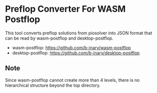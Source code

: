 # Preflop Converter For WASM Postflop
This tool converts preflop solutions from piosolver into JSON format that can be read by wasm-postflop and desktop-postflop.
- wasm-postflop: https://github.com/b-inary/wasm-postflop
- desktop-postflop: https://github.com/b-inary/desktop-postflop

## Note
Since wasm-postflop cannot create more than 4 levels, there is no hierarchical structure beyond the top directory.